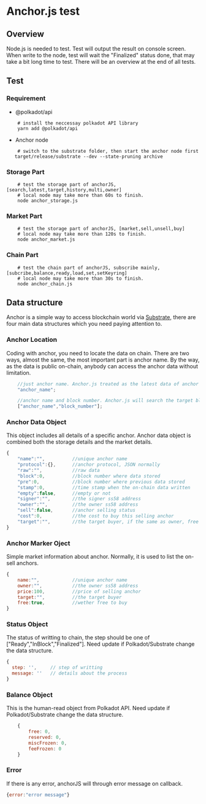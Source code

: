 # Anchor.js test

## Overview

Node.js is needed to test. Test will output the result on console screen. When write to the node, test will wait the "Finalized" status done, that may take a bit long time to test. There will be an overview at the end of all tests.

## Test

### Requirement

* @polkadot/api

```SHELL
    # install the neccessay polkadot API library
    yarn add @polkadot/api
```

* Anchor node

```SHELL
    # switch to the substrate folder, then start the anchor node first
   target/release/substrate --dev --state-pruning archive
```

### Storage Part

```SHELL
    # test the storage part of anchorJS, [search,latest,target,history,multi,owner]
    # local node may take more than 60s to finish.
    node anchor_storage.js
```

### Market Part

```SHELL
    # test the storage part of anchorJS, [market,sell,unsell,buy]
    # local node may take more than 120s to finish.
    node anchor_market.js
```

### Chain Part

```SHELL
    # test the chain part of anchorJS, subscribe mainly, [subcribe,balance,ready,load,set,setKeyring]
    # local node may take more than 30s to finish.
    node anchor_chain.js
```

## Data structure

Anchor is a simple way to access blockchain world via [Substrate](https://github.com/paritytech/substrate), there are four main data structures which you need paying attention to.

### Anchor Location

Coding with anchor, you need to locate the data on chain. There are two ways, almost the same, the most important part is anchor name. By the way, as the data is public on-chain, anybody can access the anchor data without limitation.

```Javascript
    //just anchor name. Anchor.js treated as the latest data of anchor
    "anchor_name";

    //anchor name and block number. Anchor.js will search the target block to get the data.
    ["anchor_name","block_number"];
```

### Anchor Data Object

This object includes all details of a specific anchor. Anchor data object is combined both the storage details and the market details.

```Javascript
{
    "name":"",          //unique anchor name
    "protocol":{},      //anchor protocol, JSON normally
    "raw":"",           //raw data
    "block":0,          //block number where data stored
    "pre":0,            //block number where previous data stored
    "stamp":0,          //time stamp when the on-chain data written
    "empty":false,      //empty or not
    "signer":"",        //the signer ss58 address
    "owner":"",         //the owner ss58 address
    "sell":false,       //anchor selling status
    "cost":0,           //the cost to buy this selling anchor
    "target":"",        //the target buyer, if the same as owner, free to buy
}
```

### Anchor Marker Oject

Simple market information about anchor. Normally, it is used to list the on-sell anchors.

```Javascript
{
    name:"",            //unique anchor name
    owner:"",           //the owner ss58 address
    price:100,          //price of selling anchor
    target:"",          //the target buyer
    free:true,          //wether free to buy
}
```

### Status Object

The status of writting to chain, the step should be one of ["Ready","InBlock","Finalized"].
Need update if Polkadot/Substrate change the data structure.

```Javascript
{   
  step: '',     // step of writting
  message: ''   // details about the process
}
```

### Balance Object

This is the human-read object from Polkadot API.
Need update if Polkadot/Substrate change the data structure.

```Javascript
    {
        free: 0, 
        reserved: 0, 
        miscFrozen: 0, 
        feeFrozen: 0
    }
```

### Error

If there is any error, anchorJS will through error message on callback.

```Javascript
{error:"error message"}
```